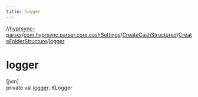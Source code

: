 ```yaml
---
title: logger
---
```

//[hyprsync-parser](../../../../index.html)/[com.hyprsync.parser.core.cashSettings](../../index.html)/[CreateCashStructured](../index.html)/[CreateFolderStructure](index.html)/[logger](logger.html)



# logger



[jvm]\
private val [logger](logger.html): KLogger



